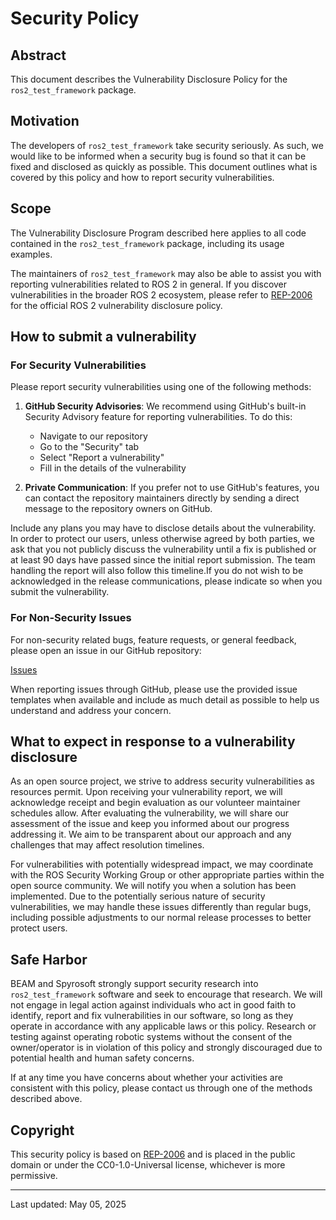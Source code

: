 # Security Policy

## Abstract

This document describes the Vulnerability Disclosure Policy for the `ros2_test_framework` package.

## Motivation

The developers of `ros2_test_framework` take security seriously. As such, we would like to be informed when a security bug is found so that it can be fixed and disclosed as quickly as possible.
This document outlines what is covered by this policy and how to report security vulnerabilities.

## Scope

The Vulnerability Disclosure Program described here applies to all code contained in the `ros2_test_framework` package, including its usage examples.

The maintainers of `ros2_test_framework` may also be able to assist you with reporting vulnerabilities related to ROS 2 in general. If you discover vulnerabilities in the broader ROS 2 ecosystem, please refer to [REP-2006](https://www.ros.org/reps/rep-2006.html) for the official ROS 2 vulnerability disclosure policy.

## How to submit a vulnerability

### For Security Vulnerabilities

Please report security vulnerabilities using one of the following methods:

1. **GitHub Security Advisories**: We recommend using GitHub's built-in Security Advisory feature for reporting vulnerabilities. To do this:
   - Navigate to our repository
   - Go to the "Security" tab
   - Select "Report a vulnerability"
   - Fill in the details of the vulnerability

2. **Private Communication**: If you prefer not to use GitHub's features, you can contact the repository maintainers directly by sending a direct message to the repository owners on GitHub.

Include any plans you may have to disclose details about the vulnerability. In order to protect our users, unless otherwise agreed by both parties, we ask that you not publicly discuss the vulnerability until a fix is published or at least 90 days have passed since the initial report submission. The team handling the report will also follow this timeline.If you do not wish to be acknowledged in the release communications, please indicate so when you submit the vulnerability.

### For Non-Security Issues

For non-security related bugs, feature requests, or general feedback, please open an issue in our GitHub repository:

[Issues](https://github.com/Beam-and-Spyrosoft/ros2_test_framework/issues)

When reporting issues through GitHub, please use the provided issue templates when available and include as much detail as possible to help us understand and address your concern.

## What to expect in response to a vulnerability disclosure

As an open source project, we strive to address security vulnerabilities as resources permit. Upon receiving your vulnerability report, we will acknowledge receipt and begin evaluation as our volunteer maintainer schedules allow.
After evaluating the vulnerability, we will share our assessment of the issue and keep you informed about our progress addressing it. We aim to be transparent about our approach and any challenges that may affect resolution timelines.

For vulnerabilities with potentially widespread impact, we may coordinate with the ROS Security Working Group or other appropriate parties within the open source community.
We will notify you when a solution has been implemented. Due to the potentially serious nature of security vulnerabilities, we may handle these issues differently than regular bugs, including possible adjustments to our normal release processes to better protect users.

## Safe Harbor

BEAM and Spyrosoft strongly support security research into `ros2_test_framework` software and seek to encourage that research. We will not engage in legal action against individuals who act in good faith to identify, report and fix vulnerabilities in our software, so long as they operate in accordance with any applicable laws or this policy. Research or testing against operating robotic systems without the consent of the owner/operator is in violation of this policy and strongly discouraged due to potential health and human safety concerns.

If at any time you have concerns about whether your activities are consistent with this policy, please contact us through one of the methods described above.

## Copyright

This security policy is based on [REP-2006](https://www.ros.org/reps/rep-2006.html) and is placed in the public domain or under the CC0-1.0-Universal license, whichever is more permissive.

---

Last updated: May 05, 2025
